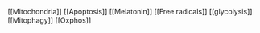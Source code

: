 [[Mitochondria]]
[[Apoptosis]]
[[Melatonin]]
[[Free radicals]]
[[glycolysis]]
[[Mitophagy]]
[[Oxphos]]
